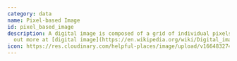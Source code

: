 ```yaml
---
category: data
name: Pixel-based Image
id: pixel_based_image
description: A digital image is composed of a grid of individual pixels. Find
  out more at [digital image](https://en.wikipedia.org/wiki/Digital_image)
icon: https://res.cloudinary.com/helpful-places/image/upload/v1664832748/dtpr-icons/data/pixels_opkhbv.svg
---
```

